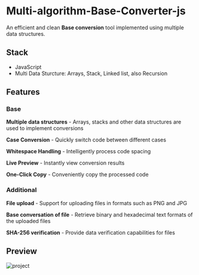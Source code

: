 # Multi-algorithm-Base-Converter-js
An efficient and clean **Base conversion** tool implemented using multiple data structures.

## Stack
+ JavaScript
+ Multi Data Sturcture: Arrays, Stack, Linked list, also Recursion

## Features

### Base

**Multiple data structures** - Arrays, stacks and other data structures are used to implement conversions

**Case Conversion** - Quickly switch code between different cases

**Whitespace Handling** - Intelligently process code spacing

**Live Preview** - Instantly view conversion results

**One-Click Copy** - Conveniently copy the processed code

### Additional

**File upload** - Support for uploading files in formats such as PNG and JPG

**Base conversation of file** - Retrieve binary and hexadecimal text formats of the uploaded files

**SHA-256 verification** - Provide data verification capabilities for files

## Preview
![project](https://github.com/lavanceeee/Multi-Base-Converter-js/blob/main/demo.png)

